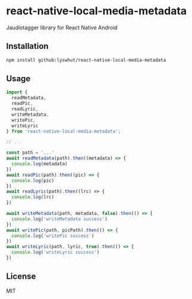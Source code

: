 # react-native-local-media-metadata

Jaudiotagger library for React Native Android

## Installation

```sh
npm install github:lyswhut/react-native-local-media-metadata
```

## Usage

```js
import {
  readMetadata,
  readPic,
  readLyric,
  writeMetadata,
  writePic,
  writeLyric
} from 'react-native-local-media-metadata';

// ...

const path = '...'
await readMetadata(path).then((metadata) => {
  console.log(metadata)
})
await readPic(path).then((pic) => {
  console.log(pic)
})
await readLyric(path).then((lrc) => {
  console.log(lrc)
})

await writeMetadata(path, metadata, false).then(() => {
  console.log('writeMetadata success')
})
await writePic(path, picPath).then(() => {
  console.log('writePic success')
})
await writeLyric(path, lyric, true).then(() => {
  console.log('writeLyric success')
})
```

## License

MIT
